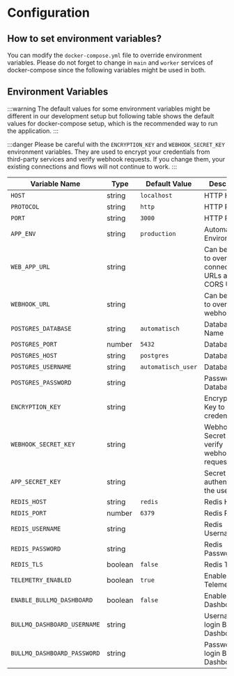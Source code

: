 # Configuration

## How to set environment variables?

You can modify the `docker-compose.yml` file to override environment variables. Please do not forget to change in `main` and `worker` services of docker-compose since the following variables might be used in both.

## Environment Variables

:::warning
The default values for some environment variables might be different in our development setup but following table shows the default values for docker-compose setup, which is the recommended way to run the application.
:::

:::danger
Please be careful with the `ENCRYPTION_KEY` and `WEBHOOK_SECRET_KEY` environment variables. They are used to encrypt your credentials from third-party services and verify webhook requests. If you change them, your existing connections and flows will not continue to work.
:::

| Variable Name               | Type    | Default Value      | Description                                          |
| --------------------------- | ------- | ------------------ | ---------------------------------------------------- |
| `HOST`                      | string  | `localhost`        | HTTP Host                                            |
| `PROTOCOL`                  | string  | `http`             | HTTP Protocol                                        |
| `PORT`                      | string  | `3000`             | HTTP Port                                            |
| `APP_ENV`                   | string  | `production`       | Automatisch Environment                              |
| `WEB_APP_URL`               | string  |                    | Can be used to override connection URLs and CORS URL |
| `WEBHOOK_URL`               | string  |                    | Can be used to override webhook URL                  |
| `POSTGRES_DATABASE`         | string  | `automatisch`      | Database Name                                        |
| `POSTGRES_PORT`             | number  | `5432`             | Database Port                                        |
| `POSTGRES_HOST`             | string  | `postgres`         | Database Host                                        |
| `POSTGRES_USERNAME`         | string  | `automatisch_user` | Database User                                        |
| `POSTGRES_PASSWORD`         | string  |                    | Password of Database User                            |
| `ENCRYPTION_KEY`            | string  |                    | Encryption Key to store credentials                  |
| `WEBHOOK_SECRET_KEY`        | string  |                    | Webhook Secret Key to verify webhook requests        |
| `APP_SECRET_KEY`            | string  |                    | Secret Key to authenticate the user                  |
| `REDIS_HOST`                | string  | `redis`            | Redis Host                                           |
| `REDIS_PORT`                | number  | `6379`             | Redis Port                                           |
| `REDIS_USERNAME`            | string  |                    | Redis Username                                       |
| `REDIS_PASSWORD`            | string  |                    | Redis Password                                       |
| `REDIS_TLS`                 | boolean | `false`            | Redis TLS                                            |
| `TELEMETRY_ENABLED`         | boolean | `true`             | Enable/Disable Telemetry                             |
| `ENABLE_BULLMQ_DASHBOARD`   | boolean | `false`            | Enable BullMQ Dashboard                              |
| `BULLMQ_DASHBOARD_USERNAME` | string  |                    | Username to login BullMQ Dashboard                   |
| `BULLMQ_DASHBOARD_PASSWORD` | string  |                    | Password to login BullMQ Dashboard                   |
